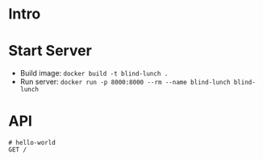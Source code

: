 # Intro

# Start Server

- Build image: `docker build -t blind-lunch .`
- Run server: `docker run -p 8000:8000 --rm --name blind-lunch blind-lunch`

# API

```
# hello-world
GET	/

```




